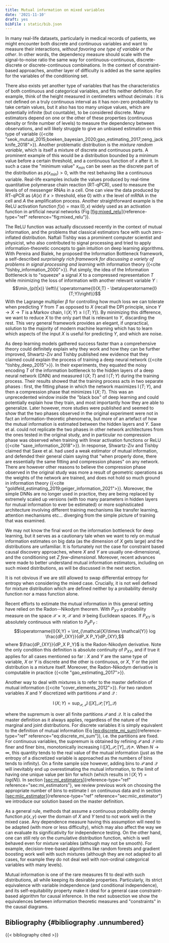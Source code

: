 ```yaml
---
title: Mutual information on mixed variables
date: '2021-11-10'
draft: yes
bibFile : static/bib.json
---
```


In many real-life datasets, particularly in medical records of patients,
we might encounter both discrete and continuous variables and want to
measure their interactions, *without favoring one type of variable or
the other*. In other words, the dependency measure should scale with the
signal-to-noise ratio the same way for continuous-continuous,
discrete-discrete or discrete-continuous combinations. In the context of
constraint-based approaches, another layer of difficulty is added as the
same applies for the variables of the conditioning set.

There also exists yet another type of variables that has the
characteristics of both continuous and categorical variables, and fits
neither definition. For example, think of the height measured in
centimeters without decimals : it is not defined on a truly continuous
interval as it has non-zero probability to take certain values, but it
also has too many unique values, which are potentially infinite (but
countable), to be considered discrete. Many estimators depend on one or
the other of these properties (continuous density or finite number of
levels) to measure the dependency between observations, and will likely
struggle to give an unbiased estimation on this type of variable
{{<cite "seok_mutual_2015;boeken_bayesian_2020;gao_estimating_2017;zeng_jackknife_2018">}}.
Another problematic distribution is the *mixture random variable*, which
is itself a mixture of discrete and continuous parts. A prominent
example of this would be a distribution bounded by a minimum value
before a certain threshold, and a continuous function of $x$ after it.
In such a case the \"minimum value\" $x_{min}$ can be seen as the
discrete part of the distribution as $p(x_{min}) > 0$, with the rest
behaving like a continuous variable. Real-life examples include the
values produced by real-time quantitative polymerase chain reaction
(RT-qPCR), used to measure the levels of of messenger RNAs in a cell.
One can view the data produced by RT-qPCR as
$(A(x)~ \text{if}~ x > \text{threshold},~ \text{else } 0)$ with $x$ the
level of mRNA in the cell and $A$ the amplification process. Another
straightforward example is the ReLU activation function
$f(x) = \max(0,x)$ widely used as an activation function in artificial
neural networks (Fig
[\[fig:mixed_relu\]](#fig:mixed_relu){reference-type="ref"
reference="fig:mixed_relu"}).

The ReLU function was actually discussed recently in the context of
mutual information, and the problems that classical estimators face with
such zero-inflated distribution. Naftali Tishby was a prominent computer
scientist and physicist, who also contributed to signal processing and
tried to apply information-theoretic concepts to gain intuition on deep
learning algorithms. With Pereira and Bialek, he proposed the
Information Bottleneck framework, a self-described *surprisingly rich
framework for discussing a variety of problems in signal processing and
learning* with information theory {{<cite "tishby_information_2000">}}. Put
simply, the idea of the Information Bottleneck is to \"squeeze\" a
signal $X$ to a compressed representation $T$ while minimizing the loss
of information with another relevant variable $Y$ :
$$\min_{p(t|x)} \left\\{ \operatorname{I}(X;T) - \beta\operatorname{I}(T;Y)\right\\}$$
With the Lagrange multiplier $\beta$ for controlling how much loss we
can tolerate when predicting $Y$ from $T$ as opposed to $X$ (recall the
DPI principle, since $Y \rightarrow X \rightarrow T$ is a Markov chain,
$\operatorname{I}(X;Y) \geq \operatorname{I}(T;Y)$). By minimizing this
difference, we want to reduce $X$ to the only part that is relevant to
$Y$, discarding the rest. This very general framework provides an
elegant, if unpractical, solution to the majority of modern machine
learning which has to learn which aspects of the input $X$ is useful for
predicting $Y$, and which are noise.

As deep learning models gathered success faster than a comprehensive
theory could definitely explain why they work and how they can be
further improved, Shwartz-Ziv and Tishby published new evidence that
they claimed could explain the process of training a deep neural network
{{<cite "tishby_deep_2015">}}. In their experiments, they equated the noisy
encoding $T$ of the information bottleneck to the hidden layers of a
deep neural network (DNN) and measured $\operatorname{I}(X;T)$ and
$\operatorname{I}(T;Y)$ during the training process. Their results
showed that the training process acts in two separate phases : first,
the fitting phase in which the network maximizes
$\operatorname{I}(T;Y)$, and then a compression phase that minimizes
$\operatorname{I}(X;T)$. This was an unprecedented window inside the
\"black box\" of deep learning and could potentially explain how they
train, and most importantly how they are able to generalize. Later
however, more studies were published and seemed to show that the two
phases observed in the original experiment were not in fact an
information-theoretic phenomena, but more of an artefact of how the
mutual information is estimated between the hidden layers and $Y$. Saxe
et al. could not replicate the two phases in other network architectures
from the ones tested in the original study, and in particular no
compression phase was observed when training with linear activation
functions or ReLU {{<cite "saxe_information_2018">}}. In response, Shwartz-Ziv and
Tishby claimed that Saxe et al. had used a weak estimator of mutual
information, and defended their general claim saying that \"when
properly done, there are essentially the same fitting and compression
phases\" on any network. There are however other reasons to believe the
compression phase observed in the original study was more a result of
geometric operations as the weights of the network are trained, and does
not hold so much ground in information theory
{{<cite "goldfeld_estimating_2019;geiger_information_2021">}}. Moreover, the
simple DNNs are no longer used in practice, they are being replaced by
extremely scaled up versions (with too many parameters in hidden layers
for mutual information to ever be estimated) or more sophisticated
architecture involving different training mechanisms like transfer
learning, attention mechanisms etc\... diverging from the simple picture
of training that was examined.

We may not know the final word on the information bottleneck for deep
learning, but it serves as a cautionary tale when we want to rely on
mutual information estimates on big data (as the dimension of $X$ gets
large) and the distributions are unfamiliar. It is fortunately not the
case for constraint based causal discovery approaches, where $X$ and $Y$
are usually one-dimensional, and the conditioning set $Z$
*few-dimensional*. Moreover, recent advances were made to better
understand mutual information estimators, including on such mixed
distributions, as will be discussed in the next section.

It is not obvious if we are still allowed to swap differential entropy
for entropy when considering the mixed case. Crucially, it is not well
defined for mixture distribution which are defined neither by a
probability density function nor a mass function alone.

Recent efforts to estimate the mutual information in this general
setting have relied on the Radon--Nikodym theorem. With $P_{XY}$ a
probability measure on the space $\mathcal{X} \times \mathcal{Y}$,
$\mathcal{X}$ and $\mathcal{Y}$ being Euclidean spaces. If $P_{XY}$ is
absolutely continuous with relation to $P_X P_Y$ :
$$\operatorname{I}(X;Y) = \int_{\mathcal{X}\times \mathcal{Y}} log \frac{dP_{XY}}{dP_X P_Y}dP_{XY},$$
where $\frac{dP_{XY}}{dP_X P_Y}$ is the Radon-Nikodym derivative. Note
the only condition this definition is absolute continuity of $P_{XY}$,
and if true it applies for all cases mentioned so far : $X$ and $Y$ are
the same type of variable, $X$ or $Y$ is discrete and the other is
continuous, or $X$, $Y$ or the joint distribution is a mixture itself.
Moreover, the Radon-Nikodym derivative is computable in practice
{{<cite "gao_estimating_2017">}}.

Another way to deal with mixtures is to refer to the master definition of mutual information {{<cite "cover_elements_2012">}}. For two random variables $X$ and $Y$ discretized with partitions $\mathcal{P}$ and $\mathcal{Q}$ :

$$
    \operatorname{I}(X;Y) = \sup_{\mathcal{P},\mathcal{Q}} \operatorname{I}([X]\_{\mathcal{P}};[Y]\_{\mathcal{Q}})
$$

where the supremum is over all finite partitions $\mathcal{P}$ and
$\mathcal{Q}$. It is called the master definition as it always applies,
regardless of the nature of the marginal and joint distributions. For
discrete variables it is simply equivalent to the definition of mutual
information (Eq
[\[eq:discrete_mi_sum\]](#eq:discrete_mi_sum){reference-type="ref"
reference="eq:discrete_mi_sum"}), i.e. the partitions are fixed. For
continuous variables, the supremum is obtained by refining $\mathcal{P}$
and $\mathcal{Q}$ into finer and finer bins, monotonically increasing
$\operatorname{I}({[X]}\_\mathcal{P};{[Y]}\_\mathcal{Q}) \nearrow$. When
$N \rightarrow \infty$, this quantity tends to the real value of the
mutual information (just as the entropy of a discretized variable is
approached as the numbers of bins tends to infinity). On a finite sample
size however, adding bins to $\mathcal{P}$ and $\mathcal{Q}$ will
inevitably end up overestimating the mutual information, to the limit of
having one unique value per bin for which (which results in
$\operatorname{I}(X;Y)=log(N)$). In section
[\[sec:mi_estimators\]](#sec:mi_estimators){reference-type="ref"
reference="sec:mi_estimators"}, we review previous work on choosing the
appropriate number of bins to estimate $\operatorname{I}$ on continuous
data and in section
[\[sec:miic_estimator\]](#sec:miic_estimator){reference-type="ref"
reference="sec:miic_estimator"} we introduce our solution based on the
master definition.

As a general rule, methods that assume a continuous probability density
function $p(x,y)$ over the domain of $X$ and $Y$ tend to not work well
in the mixed case. Any dependence measure having this assumption will
need to be adapted (with more or less difficulty), which may also affect
the way we can evaluate its significativity for independence testing. On
the other hand, one can still rely on the cumulative distribution
function, which is well behaved even for mixture variables (although may
not be smooth). For example, decision-tree-based algorithms like random
forests and gradient boosting work well with such mixtures (although
they are not adapted to all cases, for example they do not deal well
with non-ordinal categorical variables with many levels).

Mutual information is one of the rare measures fit to deal with such
distributions, all while keeping its desirable properties. Particularly,
its strict equivalence with variable independence (and conditional
independence), and its self-equitability property make it ideal for a
general case constraint-based algorithm for causal inference. In the
next subsection we show the equivalences between information theoretic
measures and \"constraints\" in the causal diagrams.

## Bibliography {#bibliography .unnumbered}

{{< bibliography cited >}}


